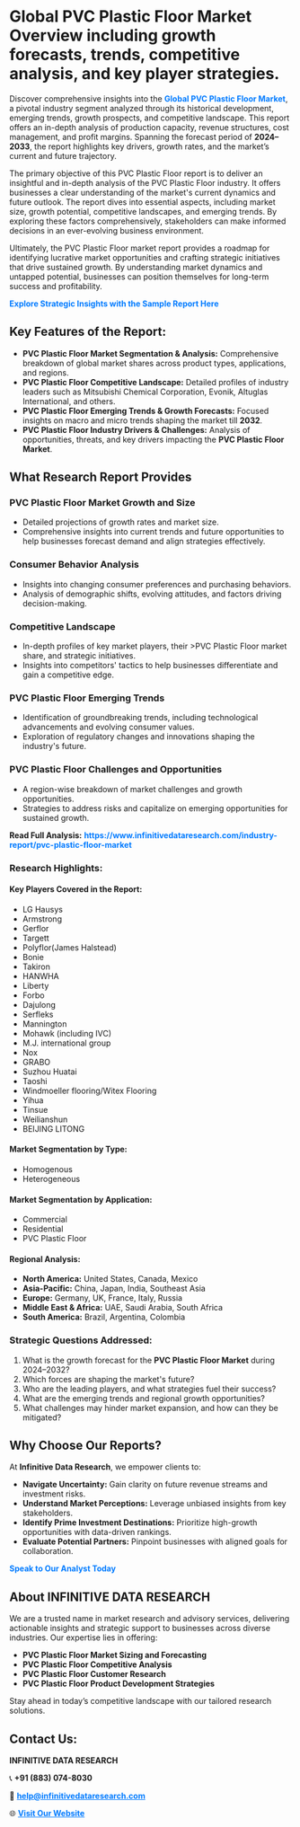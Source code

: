 <h1>Global PVC Plastic Floor Market Overview including growth forecasts, trends, competitive analysis, and key player strategies.</h1>
<p>
Discover comprehensive insights into the 
<a href="https://www.infinitivedataresearch.com/industry-report/pvc-plastic-floor-market" rel="dofollow" style="color: #007BFF; text-decoration: none;"><strong>Global PVC Plastic Floor Market</strong></a>, a pivotal industry segment analyzed through its historical development, emerging trends, growth prospects, and competitive landscape. This report offers an in-depth analysis of production capacity, revenue structures, cost management, and profit margins. Spanning the forecast period of <strong>2024–2033</strong>, the report highlights key drivers, growth rates, and the market’s current and future trajectory.
</p>
<p>
The primary objective of this PVC Plastic Floor report is to deliver an insightful and in-depth analysis of the PVC Plastic Floor industry. It offers businesses a clear understanding of the market's current dynamics and future outlook. The report dives into essential aspects, including market size, growth potential, competitive landscapes, and emerging trends. By exploring these factors comprehensively, stakeholders can make informed decisions in an ever-evolving business environment.
</p>
<p>
Ultimately, the PVC Plastic Floor market report provides a roadmap for identifying lucrative market opportunities and crafting strategic initiatives that drive sustained growth. By understanding market dynamics and untapped potential, businesses can position themselves for long-term success and profitability.
</p>
<p>
<a href="https://www.infinitivedataresearch.com/request-sample/reportId=111361" style="color: #007BFF; text-decoration: none;"><strong>Explore Strategic Insights with the Sample Report Here</strong></a>
</p>

<h2>Key Features of the Report:</h2>
<ul>
<li><strong>PVC Plastic Floor Market Segmentation & Analysis:</strong> Comprehensive breakdown of global market shares across product types, applications, and regions.</li>
<li><strong>PVC Plastic Floor Competitive Landscape:</strong> Detailed profiles of industry leaders such as Mitsubishi Chemical Corporation, Evonik, Altuglas International, and others.</li>
<li><strong>PVC Plastic Floor Emerging Trends & Growth Forecasts:</strong> Focused insights on macro and micro trends shaping the market till <strong>2032</strong>.</li>
<li><strong>PVC Plastic Floor Industry Drivers & Challenges:</strong> Analysis of opportunities, threats, and key drivers impacting the <strong>PVC Plastic Floor Market</strong>.</li>
</ul>

<h2>What Research Report Provides</h2>
<h3>PVC Plastic Floor Market Growth and Size</h3>
<ul>
<li>Detailed projections of growth rates and market size.</li>
<li>Comprehensive insights into current trends and future opportunities to help businesses forecast demand and align strategies effectively.</li>
</ul>

<h3>Consumer Behavior Analysis</h3>
<ul>
<li>Insights into changing consumer preferences and purchasing behaviors.</li>
<li>Analysis of demographic shifts, evolving attitudes, and factors driving decision-making.</li>
</ul>

<h3>Competitive Landscape</h3>
<ul>
<li>In-depth profiles of key market players, their >PVC Plastic Floor market share, and strategic initiatives.</li>
<li>Insights into competitors' tactics to help businesses differentiate and gain a competitive edge.</li>
</ul>

<h3>PVC Plastic Floor Emerging Trends</h3>
<ul>
<li>Identification of groundbreaking trends, including technological advancements and evolving consumer values.</li>
<li>Exploration of regulatory changes and innovations shaping the industry's future.</li>
</ul>

<h3>PVC Plastic Floor Challenges and Opportunities</h3>
<ul>
<li>A region-wise breakdown of market challenges and growth opportunities.</li>
<li>Strategies to address risks and capitalize on emerging opportunities for sustained growth.</li>
</ul>
<p><strong>Read Full Analysis:</strong> <a href="https://www.infinitivedataresearch.com/industry-report/pvc-plastic-floor-market" rel="dofollow" style="color: #007BFF; text-decoration: none;"><strong>https://www.infinitivedataresearch.com/industry-report/pvc-plastic-floor-market</strong></a></p>
<h3>Research Highlights:</h3>
<h4>Key Players Covered in the Report:</h4>
<ul><li>LG Hausys</li><li>Armstrong</li><li>Gerflor</li><li>Targett</li><li>Polyflor(James Halstead)</li><li>Bonie</li><li>Takiron</li><li>HANWHA</li><li>Liberty</li><li>Forbo</li><li>Dajulong</li><li>Serfleks</li><li>Mannington</li><li>Mohawk (including IVC)</li><li>M.J. international group</li><li>Nox</li><li>GRABO</li><li>Suzhou Huatai</li><li>Taoshi</li><li>Windmoeller flooring/Witex Flooring</li><li>Yihua</li><li>Tinsue</li><li>Weilianshun</li><li>BEIJING LITONG</li></ul>
<h4>Market Segmentation by Type:</h4>
<ul><li>Homogenous</li><li>Heterogeneous</li></ul>
<h4>Market Segmentation by Application:</h4>
<ul><li>Commercial</li><li>Residential</li><li>PVC Plastic Floor</li></ul>

<h4>Regional Analysis:</h4>
<ul>
<li><strong>North America:</strong> United States, Canada, Mexico</li>
<li><strong>Asia-Pacific:</strong> China, Japan, India, Southeast Asia</li>
<li><strong>Europe:</strong> Germany, UK, France, Italy, Russia</li>
<li><strong>Middle East & Africa:</strong> UAE, Saudi Arabia, South Africa</li>
<li><strong>South America:</strong> Brazil, Argentina, Colombia</li>
</ul>

<h3>Strategic Questions Addressed:</h3>
<ol>
<li>What is the growth forecast for the <strong>PVC Plastic Floor Market</strong> during 2024–2032?</li>
<li>Which forces are shaping the market's future?</li>
<li>Who are the leading players, and what strategies fuel their success?</li>
<li>What are the emerging trends and regional growth opportunities?</li>
<li>What challenges may hinder market expansion, and how can they be mitigated?</li>
</ol>

<h2>Why Choose Our Reports?</h2>
<p>At <strong>Infinitive Data Research</strong>, we empower clients to:</p>
<ul>
<li><strong>Navigate Uncertainty:</strong> Gain clarity on future revenue streams and investment risks.</li>
<li><strong>Understand Market Perceptions:</strong> Leverage unbiased insights from key stakeholders.</li>
<li><strong>Identify Prime Investment Destinations:</strong> Prioritize high-growth opportunities with data-driven rankings.</li>
<li><strong>Evaluate Potential Partners:</strong> Pinpoint businesses with aligned goals for collaboration.</li>
</ul>
<p><a href="https://www.infinitivedataresearch.com/industry-report/pvc-plastic-floor-market" rel="dofollow" style="color: #007BFF; text-decoration: none;"><strong>Speak to Our Analyst Today</strong></a></p>

<h2>About INFINITIVE DATA RESEARCH</h2>
<p>We are a trusted name in market research and advisory services, delivering actionable insights and strategic support to businesses across diverse industries. Our expertise lies in offering:</p>
<ul>
<li><strong>PVC Plastic Floor Market Sizing and Forecasting</strong></li>
<li><strong>PVC Plastic Floor Competitive Analysis</strong></li>
<li><strong>PVC Plastic Floor Customer Research</strong></li>
<li><strong>PVC Plastic Floor Product Development Strategies</strong></li>
</ul>
<p>Stay ahead in today’s competitive landscape with our tailored research solutions.</p>

<h2>Contact Us:</h2>
<p><strong>INFINITIVE DATA RESEARCH</strong></p>
<p>📞 <strong>+91 (883) 074-8030</strong></p>
<p>📧 <strong><a href="mailto:help@infinitivedataresearch.com" style="color: #007BFF;">help@infinitivedataresearch.com</a></strong></p>
<p>🌐 <strong><a href="https://www.infinitivedataresearch.com" rel="dofollow" style="color: #007BFF;">Visit Our Website</a></strong></p>